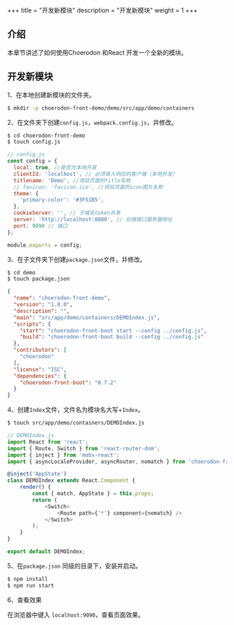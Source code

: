 +++
title = "开发新模块"
description = "开发新模块"
weight = 1
+++

## 介绍

本章节讲述了如何使用Choerodon 和React 开发一个全新的模块。

## 开发新模块

1、在本地创建新模块的文件夹。
``` bash
$ mkdir -p choerodon-front-demo/demo/src/app/demo/containers
```

2、在文件夹下创建`config.js`，`webpack.config.js`，并修改。
``` bash
$ cd choerodon-front-demo
$ touch config.js
```

``` js
// config.js
const config = {
  local: true, //是否为本地开发
  clientId: 'localhost', // 必须填入响应的客户端（本地开发）
  titlename: 'Demo', //项目页面的title名称
  // favicon: 'favicon.ico', //项目页面的icon图片名称
  theme: {
    'primary-color': '#3F51B5',
  },
  cookieServer: '', // 子域名token共享
  server: 'http://localhost:8080', // 后端接口服务器地址
  port: 9090 // 端口
};

module.exports = config;
```

3、在子文件夹下创建`package.json`文件，并修改。
``` bash
$ cd demo
$ touch package.json
```

``` json
{
  "name": "choerodon-front-demo",
  "version": "1.0.0",
  "description": "",
  "main": "src/app/demo/containers/DEMOIndex.js",
  "scripts": {
    "start": "choerodon-front-boot start --config ../config.js",
    "build": "choerodon-front-boot build --config ../config.js"
  },
  "contributors": [
    "choerodon"
  ],
  "license": "ISC",
  "dependencies": {
    "choerodon-front-boot": "0.7.2"
  }
}
```

4、创建`Index`文件，文件名为模块名大写+`Index`。
``` bash
$ touch src/app/demo/containers/DEMOIndex.js
```

``` js
// DEMOIndex.js
import React from 'react';
import { Route, Switch } from 'react-router-dom';
import { inject } from 'mobx-react';
import { asyncLocaleProvider, asyncRouter, nomatch } from 'choerodon-front-boot';

@inject('AppState')
class DEMOIndex extends React.Component {
    render() {
        const { match, AppState } = this.props;
        return (
            <Switch>
                <Route path={'*'} component={nomatch} />
            </Switch>
        );
    }
}

export default DEMOIndex;
```

5、在`package.json` 同级的目录下，安装并启动。
``` bash
$ npm install
$ npm run start
```

6、查看效果

在浏览器中键入 `localhost:9090`，查看页面效果。